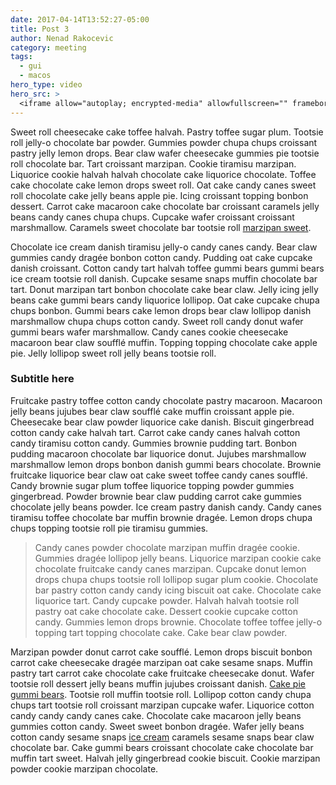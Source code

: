 ```yaml
---
date: 2017-04-14T13:52:27-05:00
title: Post 3
author: Nenad Rakocevic
category: meeting
tags:
  - gui
  - macos
hero_type: video
hero_src: >
  <iframe allow="autoplay; encrypted-media" allowfullscreen="" frameborder="0" height="560" src="https://www.youtube-nocookie.com/embed/XrGu-UTTPiM?rel=0" width="560"></iframe>
---
```


Sweet roll cheesecake cake toffee halvah. Pastry toffee sugar plum. Tootsie roll jelly-o chocolate bar powder. Gummies powder chupa chups croissant pastry jelly lemon drops. Bear claw wafer cheesecake gummies pie tootsie roll chocolate bar. Tart croissant marzipan. Cookie tiramisu marzipan. Liquorice cookie halvah halvah chocolate cake liquorice chocolate. Toffee cake chocolate cake lemon drops sweet roll. Oat cake candy canes sweet roll chocolate cake jelly beans apple pie. Icing croissant topping bonbon dessert. Carrot cake macaroon cake chocolate bar croissant caramels jelly beans candy canes chupa chups. Cupcake wafer croissant croissant marshmallow. Caramels sweet chocolate bar tootsie roll [marzipan sweet](http://rebol.com).

Chocolate ice cream danish tiramisu jelly-o candy canes candy. Bear claw gummies candy dragée bonbon cotton candy. Pudding oat cake cupcake danish croissant. Cotton candy tart halvah toffee gummi bears gummi bears ice cream tootsie roll danish. Cupcake sesame snaps muffin chocolate bar tart. Donut marzipan tart bonbon chocolate cake bear claw. Jelly icing jelly beans cake gummi bears candy liquorice lollipop. Oat cake cupcake chupa chups bonbon. Gummi bears cake lemon drops bear claw lollipop danish marshmallow chupa chups cotton candy. Sweet roll candy donut wafer gummi bears wafer marshmallow. Candy canes cookie cheesecake macaroon bear claw soufflé muffin. Topping topping chocolate cake apple pie. Jelly lollipop sweet roll jelly beans tootsie roll.

### Subtitle here

Fruitcake pastry toffee cotton candy chocolate pastry macaroon. Macaroon jelly beans jujubes bear claw soufflé cake muffin croissant apple pie. Cheesecake bear claw powder liquorice cake danish. Biscuit gingerbread cotton candy cake halvah tart. Carrot cake candy canes halvah cotton candy tiramisu cotton candy. Gummies brownie pudding tart. Bonbon pudding macaroon chocolate bar liquorice donut. Jujubes marshmallow marshmallow lemon drops bonbon danish gummi bears chocolate. Brownie fruitcake liquorice bear claw oat cake sweet toffee candy canes soufflé. Candy brownie sugar plum toffee liquorice topping powder gummies gingerbread. Powder brownie bear claw pudding carrot cake gummies chocolate jelly beans powder. Ice cream pastry danish candy. Candy canes tiramisu toffee chocolate bar muffin brownie dragée. Lemon drops chupa chups topping tootsie roll pie tiramisu gummies.

> Candy canes powder chocolate marzipan muffin dragée cookie. Gummies dragée lollipop jelly beans. Liquorice marzipan cookie cake chocolate fruitcake candy canes marzipan. Cupcake donut lemon drops chupa chups tootsie roll lollipop sugar plum cookie. Chocolate bar pastry cotton candy candy icing biscuit oat cake. Chocolate cake liquorice tart. Candy cupcake powder. Halvah halvah tootsie roll pastry oat cake chocolate cake. Dessert cookie cupcake cotton candy. Gummies lemon drops brownie. Chocolate toffee toffee jelly-o topping tart topping chocolate cake. Cake bear claw powder.

Marzipan powder donut carrot cake soufflé. Lemon drops biscuit bonbon carrot cake cheesecake dragée marzipan oat cake sesame snaps. Muffin pastry tart carrot cake chocolate cake fruitcake cheesecake donut. Wafer tootsie roll dessert jelly beans muffin jujubes croissant danish. [Cake pie gummi bears](https://grayscale.digital). Tootsie roll muffin tootsie roll. Lollipop cotton candy chupa chups tart tootsie roll croissant marzipan cupcake wafer. Liquorice cotton candy candy candy canes cake. Chocolate cake macaroon jelly beans gummies cotton candy. Sweet sweet bonbon dragée. Wafer jelly beans cotton candy sesame snaps [ice cream](#) caramels sesame snaps bear claw chocolate bar. Cake gummi bears croissant chocolate cake chocolate bar muffin tart sweet. Halvah jelly gingerbread cookie biscuit. Cookie marzipan powder cookie marzipan chocolate.
